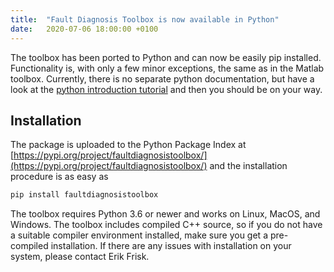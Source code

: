 ```yaml
---
title:  "Fault Diagnosis Toolbox is now available in Python"
date:   2020-07-06 18:00:00 +0100
---
```


The toolbox has been ported to Python and can now be easily pip installed. Functionality is, with only a few minor exceptions, the same as in the Matlab toolbox. Currently, there is no separate python documentation, but have a look at the [python introduction tutorial](/tutorial/python-intro/) and then you should be on your way.

## Installation
The package is uploaded to the Python Package Index at [https://pypi.org/project/faultdiagnosistoolbox/](https://pypi.org/project/faultdiagnosistoolbox/) and the installation procedure is as easy as
```bash
pip install faultdiagnosistoolbox
```
The toolbox requires Python 3.6 or newer and works on Linux, MacOS, and Windows. The toolbox includes compiled C++ source, so if you do not have a suitable compiler environment installed, make sure you get a pre-compiled installation. If there are any issues with installation on your system, please contact Erik Frisk.

